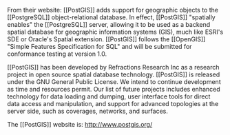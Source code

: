 From their website: [[PostGIS]] adds support for geographic objects to the [[PostgreSQL]] object-relational database. In effect, [[PostGIS]] "spatially enables" the [[PostgreSQL]] server, allowing it to be used as a backend spatial database for geographic information systems (GIS), much like ESRI's SDE or Oracle's Spatial extension. [[PostGIS]] follows the [[OpenGIS]] "Simple Features Specification for SQL" and will be submitted for conformance testing at version 1.0.

[[PostGIS]] has been developed by Refractions Research Inc as a research project in open source spatial database technology. [[PostGIS]] is released under the GNU General Public License. We intend to continue development as time and resources permit. Our list of future projects includes enhanced technology for data loading and dumping, user interface tools for direct data access and manipulation, and support for advanced topologies at the server side, such as coverages, networks, and surfaces. 

The [[PostGIS]] website is: http://www.postgis.org/